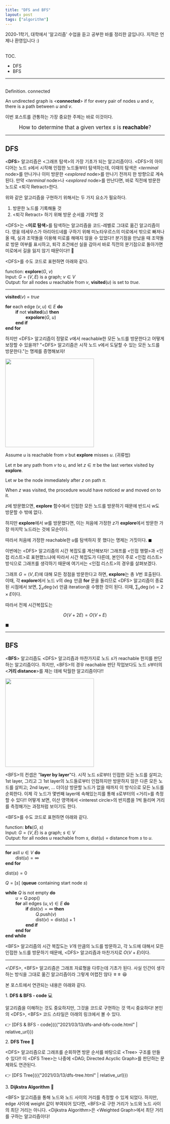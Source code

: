 ```yaml
---
title: "DFS and BFS"
layout: post
tags: ["algorithm"]
---
```



2020-1학기, 대학에서 '알고리즘' 수업을 듣고 공부한 바를 정리한 글입니다. 지적은 언제나 환영입니다 :)

<br><span class="statement-title">TOC.</span><br>

- DFS
- BFS


<hr/>

<br><span class="statement-title">Definition.</span> connected<br>

An undirected graph is \<**connected**\> if for every pair of nodes $u$ and $v$, there is a path between $u$ and $v$.

이번 포스트를 관통하는 가장 중요한 주제는 바로 이것이다.

<div class="statement" markdown="1" style="text-align: center;">

<big>How to determine that a given vertex $s$ is **reachable**?</big>

</div>

<hr/>

## DFS

\<**DFS**\> 알고리즘은 \<그래프 탐색\>의 가장 기초가 되는 알고리즘이다. \<DFS\>의 아이디어는 노드 $s$에서 시작해 인접한 노드들부터 탐색하는데, 이때의 탐색은 \<*terminal* node\>를 만나거나 이미 방문한 \<*explored* node\>를 만나기 전까지 한 방향으로 계속 된다. 만약 \<*terminal* node\>나 \<*explored* node\>를 만난다면, 바로 직전에 방문한 노드로 \<퇴각 Retract\>한다.

위와 같은 알고리즘을 구현하기 위해서는 두 가지 요소가 필요하다.

1. 방문한 노드를 기록해둘 것
2. \<퇴각 Retract\> 하기 위해 방문 순서를 기억할 것

\<DFS\>는 \<**미로 탐색**\>를 탐색하는 알고리즘을 코드-레벨로 그대로 옮긴 알고리즘이다. 영웅 테세우스가 아리아드네를 구하기 위해 미노타우르스의 미로에서 밖으로 빠져나올 때, 실과 조약돌을 이용해 미로를 해매지 않을 수 있었다!! 분기점을 만났을 때 조약돌로 방문 여부를 표시하고, 퇴각 조건에선 실을 감아서 바로 직전의 분기점으로 돌아가면 미로에서 길을 잃지 않기 때문이다!! 🤩

\<DFS\>를 수도 코드로 표현하면 아래와 같다.

<div class="math-statement" markdown="1">

function: **explore**($G$, $v$)<br/>
Input: $G=(V, E)$ is a graph; $v \in V$<br/>
Output: for all nodes $u$ reachable from $v$, **visited**($u$) is set to $true$.

<hr/>

**visited**($v$) = $true$

**for** each edge $(v, u) \in E$ **do**<br/>
&emsp;&emsp; **if** not **visited**($u$) **then**<br/>
&emsp;&emsp; &emsp;&emsp; **expolore**($G$, $u$)<br/>
&emsp;&emsp; **end if**<br/>
**end for**

</div>

하지만 \<DFS\> 알고리즘이 정말로 $v$에서 reachable한 모든 노드를 방문한다고 어떻게 보장할 수 있을까? "\<DFS\> 알고리즘은 시작 노드 $v$에서 도달할 수 있는 모든 노드를 방문한다."는 명제를 증명해보자!

<div class="math-statement" markdown="1">

<div class="img-wrapper">
  <img src="{{ "/images/algorithm/dfs-1.jpg" | relative_url }}" width="280px">
</div>

Assume $u$ is reachable from $v$ but **explore** misses $u$. (귀류법)

Let $\pi$ be any path from $v$ to $u$, and let $z \in \pi$ be the last vertex visited by **explore**.

Let $w$ be the node immediately after $z$ on path $\pi$.

When $z$ was visited, the procedure would have noticed $w$ and moved on to it. 

$z$에 방문했으면, **explore** 함수에서 인접한 모든 노드를 방문하기 때문에 반드시 $w$도 방문할 수 밖에 없다.

하지만 **explore**에서 $w$를 방문했다면, 이는 처음에 가정한 $z$가 **explore**에서 방문한 가장 마지막 노드라는 것에 모순이다.

따라서 처음에 가정한 reachable한 $u$를 탐색하지 못 했다는 명제는 거짓이다. $\blacksquare$

</div>

이번에는 \<DFS\> 알고리즘의 시간 복잡도를 계산해보자! 그래프를 \<인접 행렬\>과 \<인접 리스트\>로 표현했느냐에 따라서 시간 복잡도가 다른데, 본인이 주로 \<인접 리스트\> 방식으로 그래프를 생각하기 때문에 여기서는 \<인접 리스트\>의 경우를 살펴보겠다. 

<div class="math-statement" markdown="1">

그래프 $G=(V, E)$에 대해 모든 정점을 방문한다고 하면, **explore**는 총 $V$번 호출된다. 이때, 각 **explore**에서 노드 $v$의 $\deg$ 만큼 **for** 문을 돌리므로 \<DFS\> 알고리즘이 종료된 시점에서 보면, $\displaystyle \sum_{v} \deg(v)$ 만큼 iteration을 수행한 것이 된다. 이때, $\displaystyle \sum_{v} \deg(v) = 2 \times E$이다.

따라서 전체 시간복잡도는

$$
O(V + 2E) = O(V + E)
$$

$\blacksquare$

</div>

<hr/>


## BFS

\<**BFS**\> 알고리즘도 \<DFS\> 알고리즘과 마찬가지로 노드 $s$가 reachable 한지를 판단하는 알고리즘이다. 하지만, \<BFS\>의 경우 reachable 판단 작업보다도 노드 $s$부터의 \<**거리 distance**\>를 재는 데에 탁월한 알고리즘이다!!

<div class="img-wrapper">
  <img src="{{ "/images/algorithm/bfs-1.jpg" | relative_url }}" width="280px">
</div>

\<BFS\>의 컨셉은 "**layer by layer**"다. 시작 노드 $s$로부터 인접한 모든 노드를 살피고; 1st layer, 그리고 그 1st layer의 노드들로부터 인접하지만 방문하지 않은 다른 모든 노드를 살피고; 2nd layer, ... 더이상 방문할 노드가 없을 때까지 이 방식으로 모든 노드를 순회한다. 이제 각 노드가 몇번째 layer에 속해있는지를 통해 $s$로부터의 \<거리\>를 측정할 수 있다!! 어떻게 보면, 이산 영역에서 \<interest circle\>의 반지름을 1씩 들리며 거리를 측정해가는 과정처럼 보이기도 한다.

\<BFS\>를 수도 코드로 표현하면 아래와 같다.

<div class="math-statement" markdown="1">

function: **bfs**($G$, $s$)<br/>
Input: $G=(V, E)$ is a graph; $s \in V$<br/>
Output: for all nodes $u$ reachable from $s$, $\textsf{dist}(u)$ = distance from $s$ to $u$.

<hr/>

**for** asll $u \in V$ **do**<br/>
&emsp;&emsp; $\textsf{dist}(u) = \infty$<br/>
**end for**

$\textsf{dist}(s) = 0$

$Q = [s]$ (**queue** containing start node $s$)

**while** $Q$ is not empty **do**<br/>
&emsp;&emsp; $u=Q.\textsf{pop}()$<br/>
&emsp;&emsp; **for** all edges $(u, v) \in E$ **do**<br/>
&emsp;&emsp; &emsp;&emsp; **if** $\textsf{dist}(v) = \infty$ **then** <br/>
&emsp;&emsp; &emsp;&emsp; &emsp;&emsp; $Q.\textsf{push}(v)$<br/>
&emsp;&emsp; &emsp;&emsp; &emsp;&emsp; $\textsf{dist}(v) = \textsf{dist}(u) + 1$<br/>
&emsp;&emsp; &emsp;&emsp; **end if**<br/>
&emsp;&emsp; **end for**<br/>
**end while**

</div>

\<BFS\> 알고리즘의 시간 복잡도는 $V$개 만큼의 노드를 방문하고, 각 노드에 대해서 모든 인접한 노드를 방문하기 때문에, \<DFS\> 알고리즘과 마찬가지로 $O(V + E)$이다.

<hr/>

<\DFS\>, \<BFS\> 알고리즘은 그래프 자료형을 다루는데 기초가 된다. 사실 인간이 생각하는 방식을 그대로 옮긴 알고리즘이라 그렇게 어렵진 않다 ㅎㅎ 😆

본 포스트에서 연관되는 내용은 아래와 같다.

1\. **DFS & BFS - code** 💻

알고리즘을 이해하는 것도 중요하지만, 그것을 코드로 구현하는 것 역시 중요하다! 본인의 \<DFS\>, \<BFS\> 코드 스타일은 아래의 링크에서 볼 수 있다.

👉 [DFS & BFS - code]({{"2021/03/13/dfs-and-bfs-code.html" | relative_url}})

2\. **DFS Tree** 🌲

\<DFS\> 알고리즘으로 그래프를 순회하면 방문 순서를 바탕으로 \<Tree\> 구조를 만들 수 있다!! 이 \<DFS Tree\>는 나중에 \<DAG; Directed Acyclic Graph\>를 판단하는 문제와도 연관된다.

👉 [DFS Tree]({{"2021/03/13/dfs-tree.html" | relative_url}})

3\. **Dijkstra Algorithm** 🚗

\<BFS\> 알고리즘을 통해 노드와 노드 사이의 거리를 측정할 수 있게 되었다. 하지만, edge 사이에 weight 값이 부여되어 있다면, \<BFS\>로 구한 거리가 노드와 노드 사이의 최단 거리는 아니다. \<Dijkstra Algorithm\>은 \<Weighted Graph\>에서 최단 거리를 구하는 알고리즘이다!


